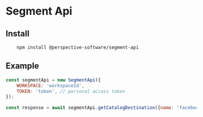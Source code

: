 # Segment Api

## Install
```
    npm install @perspective-software/segment-api
```


## Example

```javascript
const segmentApi = new SegmentApi({
    WORKSPACE: 'workspaceId',
    TOKEN: 'token', // personal access token
});

const response = await segmentApi.getCatalogDestination({name: 'facebook-pixel'});

```
